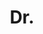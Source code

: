 ---
name: M Pawan Kumar
title: Dr.
email: 
website: http://mpawankumar.info/
note: Departed to Stanford, Examined by Prof. Ramin Zabih, Cornell
category: Graduated PhD Students
photo: 
year: 2007
---